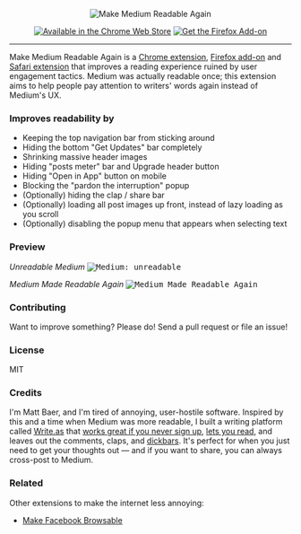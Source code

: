 <p align="center">
	<img src="https://baer.works/image/MMRA-marquee.png" alt="Make Medium Readable Again" />
</p>
<p align="center">
	<a href="https://chrome.google.com/webstore/detail/kljjfejkagofbgklifblndjelgabcmig"><img src="https://baer.works/image/CWS.png" alt="Available in the Chrome Web Store" /></a>
	<a href="https://addons.mozilla.org/addon/make-medium-readable-again/"><img src="https://baer.works/image/AMO.png" alt="Get the Firefox Add-on" /></a>
</p>
<hr />

Make Medium Readable Again is a [Chrome extension](https://chrome.google.com/webstore/detail/kljjfejkagofbgklifblndjelgabcmig), [Firefox add-on](https://addons.mozilla.org/addon/make-medium-readable-again/) and [Safari extension](https://safari-extensions.apple.com/details/?id=com.abunchtell.mmra-TPPAB4YBA6) that improves a reading experience ruined by user engagement tactics. Medium was actually readable once; this extension aims to help people pay attention to writers' words again instead of Medium's UX.

### Improves readability by

* Keeping the top navigation bar from sticking around
* Hiding the bottom "Get Updates" bar completely
* Shrinking massive header images
* Hiding "posts meter" bar and Upgrade header button
* Hiding "Open in App" button on mobile
* Blocking the "pardon the interruption" popup
* (Optionally) hiding the clap / share bar
* (Optionally) loading all post images up front, instead of lazy loading as you scroll
* (Optionally) disabling the popup menu that appears when selecting text

### Preview

_Unreadable Medium_
<kbd>![Medium: unreadable](before.png)</kbd>

_Medium Made Readable Again_
<kbd>![Medium Made Readable Again](after.png)</kbd>

### Contributing

Want to improve something? Please do! Send a pull request or file an issue!

### License

MIT

### Credits

I'm Matt Baer, and I'm tired of annoying, user-hostile software. Inspired by this and a time when Medium was more readable, I built a writing platform called [Write.as](https://write.as) that [works great if you never sign up](https://write.as/new), [lets you read](https://read.write.as), and leaves out the comments, claps, and [dickbars](https://daringfireball.net/2017/06/medium_dickbars). It's perfect for when you just need to get your thoughts out — and if you want to share, you can always cross-post to Medium.

### Related

Other extensions to make the internet less annoying:

* [Make Facebook Browsable](https://github.com/thebaer/MFbB)
